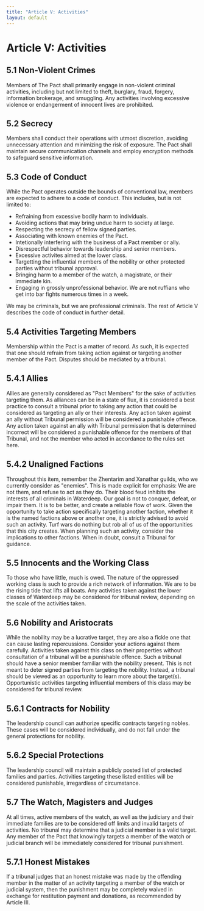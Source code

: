 ```yaml
---
title: "Article V: Activities"
layout: default
---
```

# Article V: Activities

## 5.1 Non-Violent Crimes

Members of The Pact shall primarily engage in non-violent criminal activities, including but not limited to theft, burglary, fraud, forgery, information brokerage, and smuggling. Any activities involving excessive violence or endangerment of innocent lives are prohibited.

## 5.2 Secrecy

Members shall conduct their operations with utmost discretion, avoiding unnecessary attention and minimizing the risk of exposure. The Pact shall maintain secure communication channels and employ encryption methods to safeguard sensitive information.

## 5.3 Code of Conduct

While the Pact operates outside the bounds of conventional law, members are expected to adhere to a code of conduct. This includes, but is not limited to:
- Refraining from excessive bodily harm to individuals.
- Avoiding actions that may bring undue harm to society at large.
- Respecting the secrecy of fellow signed parties.
- Associating with known enemies of the Pact.
- Intetionally interfering with the business of a Pact member or ally.
- Disrespectful behavior towards leadership and senior members.
- Excessive activites aimed at the lower class.
- Targetting the influential members of the nobility or other protected parties without tribunal approval.
- Bringing harm to a member of the watch, a magistrate, or their immediate kin.
- Engaging in grossly unprofessional behavior. We are not ruffians who get into bar fights numerous times in a week.

We may be criminals, but we are professional criminals. The rest of Article V describes the code of conduct in further detail.

## 5.4 Activities Targeting Members

Membership within the Pact is a matter of record. As such, it is expected that one should refrain from taking action against or targeting another member of the Pact. Disputes should be mediated by a tribunal.

## 5.4.1 Allies

Allies are generally considered as "Pact Members" for the sake of activities targeting them. As alliances can be in a state of flux, it is considered a best practice to consult a tribunal prior to taking any action that could be considered as targeting an ally or their interests. Any action taken against an ally without Tribunal permission will be considered a punishable offence. Any action taken against an ally with Tribunal permission that is determined incorrect will be considered a punishable offence for the members of that Tribunal, and not the member who acted in accordance to the rules set here.

## 5.4.2 Unaligned Factions

Throughout this item, remember the Zhentarim and Xanathar guilds, who we currently consider as "enemies". This is made explicit for emphasis: We are not them, and refuse to act as they do. Their blood feud inhibits the interests of all criminals in Waterdeep. Our goal is not to conquer, defeat, or impair them. It is to be better, and create a reliable flow of work. Given the opportunity to take action specifically targeting another faction, whether it is the named factions above or another one, it is strictly advised to avoid such an activity. Turf wars do nothing but rob all of us of the opportunities that this city creates. When planning such an activity, consider the implications to other factions. When in doubt, consult a Tribunal for guidance.

## 5.5 Innocents and the Working Class

To those who have little, much is owed. The nature of the oppressed working class is such to provide a rich network of information. We are to be the rising tide that lifts all boats. Any activities taken against the lower classes of Waterdeep may be considered for tribunal review, depending on the scale of the activities taken.

## 5.6 Nobility and Aristocrats

While the nobility may be a lucrative target, they are also a fickle one that can cause lasting repercussions. Consider your actions against them carefully. Activities taken against this class on their properties without consultation of a tribunal will be a punishable offence. Such a tribunal should have a senior member familiar with the nobility present. This is not meant to deter signed parties from targeting the nobility. Instead, a tribunal should be viewed as an opportunity to learn more about the target(s). Opportunistic activities targeting influential members of this class may be considered for tribunal review.

## 5.6.1 Contracts for Nobility

The leadership council can authorize specific contracts targeting nobles. These cases will be considered individually, and do not fall under the general protections for nobility.

## 5.6.2 Special Protections

The leadership council will maintain a publicly posted list of protected families and parties. Activities targeting these listed entities will be considered punishable, irregardless of circumstance.

## 5.7 The Watch, Magisters and Judges

At all times, active members of the watch, as well as the judiciary and their immediate families are to be considered off limits and invalid targets of activities. No tribunal may determine that a judicial member is a valid target. Any member of the Pact that knowingly targets a member of the watch or judicial branch will be immediately considered for tribunal punishment.

## 5.7.1 Honest Mistakes

If a tribunal judges that an honest mistake was made by the offending member in the matter of an activity targeting a member of the watch or judicial system, then the punishment may be completely waived in exchange for restitution payment and donations, as recommended by Article III.

